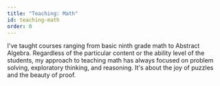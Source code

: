 ```yaml
---
title: "Teaching: Math"
id: teaching-math
order: 0
---
```


I've taught courses ranging from basic ninth grade math to Abstract Algebra.  Regardless of the particular content or the ability level of the students, my approach to teaching math has always focused on problem solving, exploratory thinking, and reasoning.  It's about the joy of puzzles and the beauty of proof.